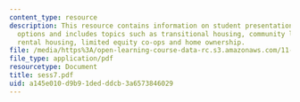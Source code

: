 ```yaml
---
content_type: resource
description: This resource contains information on student presentations on housing
  options and includes topics such as transitional housing, community land trusts,
  rental housing, limited equity co-ops and home ownership.
file: /media/https%3A/open-learning-course-data-rc.s3.amazonaws.com/11-945-katrina-practicum-spring-2006/a145e010d9b91dedddcb3a6573846029_sess7.pdf
file_type: application/pdf
resourcetype: Document
title: sess7.pdf
uid: a145e010-d9b9-1ded-ddcb-3a6573846029
---
```

